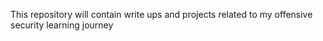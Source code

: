 This repository will contain write ups and projects related to my offensive security learning journey 
